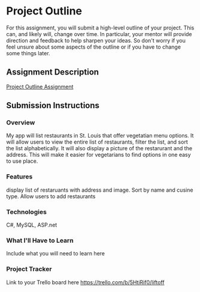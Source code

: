 # Project Outline
For this assignment, you will submit a high-level outline of your project. This can, and likely will, change over time. In particular, your mentor will provide direction and feedback to help sharpen your ideas. So don't worry if you feel unsure about some aspects of the outline or if you have to change some things later.

## Assignment Description
[Project Outline Assignment](https://education.launchcode.org/liftoff/modules/assignments/project-outline)

## Submission Instructions

### Overview
My app will list restaurants in St. Louis that offer vegetatian menu options. It will allow users to view the entire list of restaurants, filter the list, and sort the list alphabetically. It will also display a picture of the restarurant and the address. This will make it easier for vegetarians to find options in one easy to use place.
### Features
display list of restaruants with address and image. Sort by name and cusine type. Allow users to add restaurants 

### Technologies
C#, MySQL, ASP.net

### What I'll Have to Learn
Include what you will need to learn here
### Project Tracker
Link to your Trello board here
https://trello.com/b/5HtiRif0/liftoff